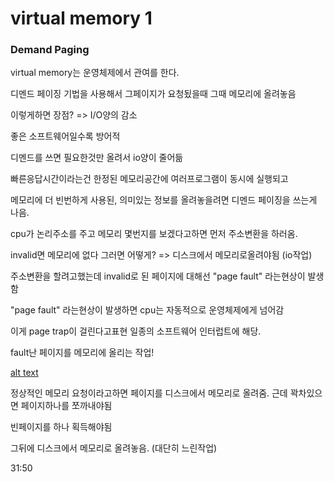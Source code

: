 # virtual memory 1

### Demand Paging

virtual memory는 운영체제에서 관여를 한다.

디멘드 페이징 기법을 사용해서 그페이지가 요청됬을때 그때 메모리에 올려놓음

이렇게하면 장점? => I/O양의 감소

좋은 소프트웨어일수록 방어적

디멘드를 쓰면 필요한것만 올려서 io양이 줄어듦

빠른응답시간이라는건 한정된 메모리공간에 여러프로그램이 동시에 실행되고

메모리에 더 빈번하게 사용된, 의미있는 정보를 올려놓을려면 디멘드 페이징을 쓰는게 나음.

cpu가 논리주소를 주고 메모리 몇번지를 보겠다고하면 먼저 주소변환을 하러옴.

invalid면 메모리에 없다 그러면 어떻게? => 디스크에서 메모리로올려야됨 (io작업)

주소변환을 할려고했는데 invalid로 된 페이지에 대해선 "page fault" 라는현상이 발생함

"page fault" 라는현상이 발생하면 cpu는 자동적으로 운영체제에게 넘어감

이게 page trap이 걸린다고표현 일종의 소프트웨어 인터럽트에 해당.

fault난 페이지를 메모리에 올리는 작업!

[alt text](image-79.png)

정상적인 메모리 요청이라고하면 페이지를 디스크에서 메모리로 올려줌. 근데 꽉차있으면 페이지하나를 쪼까내야됨

빈페이지를 하나 획득해야됨

그뒤에 디스크에서 메모리로 올려놓음. (대단히 느린작업)

31:50

